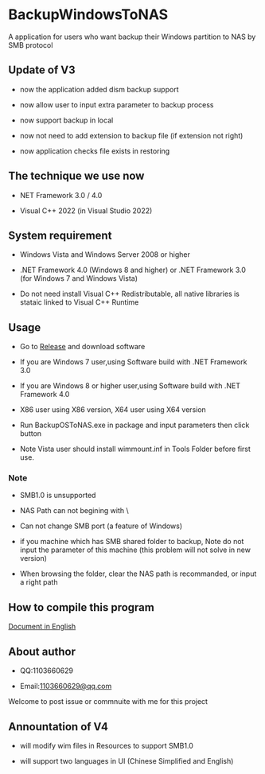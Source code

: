 # BackupWindowsToNAS

A application for users who want backup their Windows partition to NAS by SMB protocol  

## Update of V3

* now the application added dism backup support

* now allow user to input extra parameter to backup process

* now support backup in local

* now not need to add extension to backup file (if extension not right)

* now application checks file exists in restoring

## The technique we use now

* NET Framework 3.0 / 4.0  

* Visual C++ 2022 (in Visual Studio 2022)  

## System requirement

* Windows Vista and Windows Server 2008 or higher

* .NET Framework 4.0 (Windows 8 and higher) or .NET Framework 3.0 (for Windows 7 and Windows Vista)

* Do not need install Visual C++ Redistributable, all native libraries is stataic linked to Visual C++ Runtime  

## Usage

* Go to [Release](https://github.com/Liu-Zhiying/BackupWindowsToNAS/releases) and download software  

* If you are Windows 7 user,using Software build with .NET Framework 3.0

* If you are Windows 8 or higher user,using Software build with .NET Framework 4.0

* X86 user using X86 version, X64 user using X64 version

* Run BackupOSToNAS.exe in package and input parameters then click button

* Note Vista user should install wimmount.inf in Tools Folder before first use.

### Note

* SMB1.0 is unsupported

* NAS Path can not begining with \

* Can not change SMB port (a feature of Windows)

* if you machine which has SMB shared folder to backup, Note do not input the parameter of this machine (this problem will not solve in new version)

* When browsing the folder, clear the NAS path is recommanded, or input a right path

## How to compile this program

[Document in English](README_COMPILE_EN_US.md)

## About author

* QQ:1103660629

* Email:1103660629@qq.com  

Welcome to post issue or commnuite with me for this project

## Annountation of V4

* will modify wim files in Resources to support SMB1.0

* will support two languages in UI (Chinese Simplified and English)
